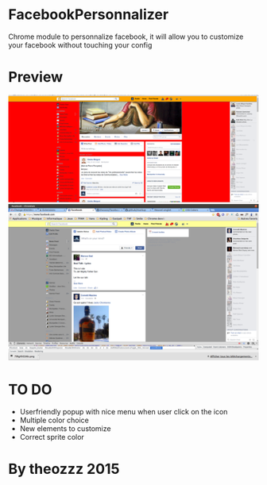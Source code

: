 # FacebookPersonnalizer
Chrome module to personnalize facebook, it will allow you to customize your facebook without touching your config


# Preview

![alt tag](https://github.com/theozzz/facebookPersonalizer/blob/master/images/facebookPersonalizerPreview.png)
![alt tag](https://github.com/theozzz/facebookPersonalizer/blob/master/images/FacebookPersonalizerPreview.png)

# TO DO

- Userfriendly popup with nice menu when user click on the icon
- Multiple color choice
- New elements to customize
- Correct sprite color


# By theozzz 2015